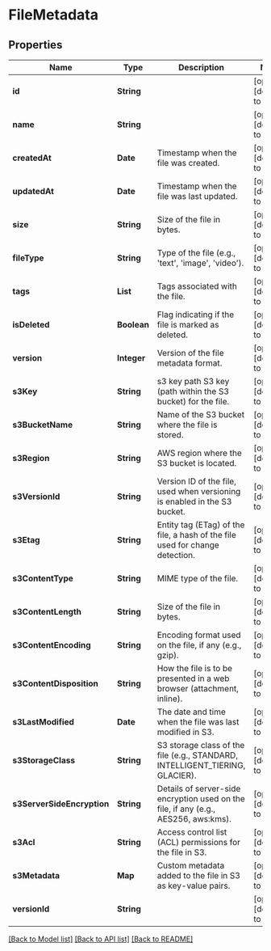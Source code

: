 # FileMetadata
## Properties

| Name | Type | Description | Notes |
|------------ | ------------- | ------------- | -------------|
| **id** | **String** |  | [optional] [default to null] |
| **name** | **String** |  | [optional] [default to null] |
| **createdAt** | **Date** | Timestamp when the file was created. | [optional] [default to null] |
| **updatedAt** | **Date** | Timestamp when the file was last updated. | [optional] [default to null] |
| **size** | **String** | Size of the file in bytes. | [optional] [default to null] |
| **fileType** | **String** | Type of the file (e.g., &#39;text&#39;, &#39;image&#39;, &#39;video&#39;). | [optional] [default to null] |
| **tags** | **List** | Tags associated with the file. | [optional] [default to null] |
| **isDeleted** | **Boolean** | Flag indicating if the file is marked as deleted. | [optional] [default to null] |
| **version** | **Integer** | Version of the file metadata format. | [optional] [default to null] |
| **s3Key** | **String** | s3 key path S3 key (path within the S3 bucket) for the file. | [optional] [default to null] |
| **s3BucketName** | **String** | Name of the S3 bucket where the file is stored. | [optional] [default to null] |
| **s3Region** | **String** | AWS region where the S3 bucket is located. | [optional] [default to null] |
| **s3VersionId** | **String** | Version ID of the file, used when versioning is enabled in the S3 bucket. | [optional] [default to null] |
| **s3Etag** | **String** | Entity tag (ETag) of the file, a hash of the file used for change detection. | [optional] [default to null] |
| **s3ContentType** | **String** | MIME type of the file. | [optional] [default to null] |
| **s3ContentLength** | **String** | Size of the file in bytes. | [optional] [default to null] |
| **s3ContentEncoding** | **String** | Encoding format used on the file, if any (e.g., gzip). | [optional] [default to null] |
| **s3ContentDisposition** | **String** | How the file is to be presented in a web browser (attachment, inline). | [optional] [default to null] |
| **s3LastModified** | **Date** | The date and time when the file was last modified in S3. | [optional] [default to null] |
| **s3StorageClass** | **String** | S3 storage class of the file (e.g., STANDARD, INTELLIGENT_TIERING, GLACIER). | [optional] [default to null] |
| **s3ServerSideEncryption** | **String** | Details of server-side encryption used on the file, if any (e.g., AES256, aws:kms). | [optional] [default to null] |
| **s3Acl** | **String** | Access control list (ACL) permissions for the file in S3. | [optional] [default to null] |
| **s3Metadata** | **Map** | Custom metadata added to the file in S3 as key-value pairs. | [optional] [default to null] |
| **versionId** | **String** |  | [optional] [default to null] |

[[Back to Model list]](../README.md#documentation-for-models) [[Back to API list]](../README.md#documentation-for-api-endpoints) [[Back to README]](../README.md)

